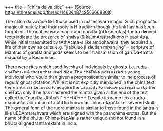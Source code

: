 +++
title = "chIna daiva dice"
+++
(Source: https://threader.app/thread/1462648749566668800)

The chIna daiva dice like those used in maheshvara magic. Such prognostic magic ultimately had their roots in H tradition though the link has has been forgotten. The maheshvara magic and garuDa (pUrvasrotas)-tantra derived texts indicate the presence of shaiva (& kaumAra)traditions in east Asia. While initial transmitted by tAthAgata-s like amoghavajra, they acquired a life of their own as cults. e.g. "jialouluo ji zhutian miyan jing" = scripture of Mantras of garuDa and gods seems to be 1 transmission of garuDa-tantra material by a Kashmirian. 

There were rites which used Avesha of individuals by ghosts, i.e. rudra-cheTaka-s & those that used dice. The cheTaka possessed a young individual who would then given a prognostication similar to the process of regular ghost dictation. While it is not explicitly mentioned in the chIna text, the mantrin is believed to acquire the capacity to induce possession by the cheTaka only if he has mastered the mantra given at the end of the text called the "garuDa-dhAraNI".+++(4)+++ Despite its name it is a rudra-mantra for activation of a bhUta known as chinna-kapAla i.e. severed skull. The general form of the rudra mantra is similar to those found in the tantra-s like uDDAmareshvara which are aligned with the pashchima-srotas. But the name of the bhUta: Chinna-kapAla is rather unique and not found in a bhUta-aligned tantra extant in India.